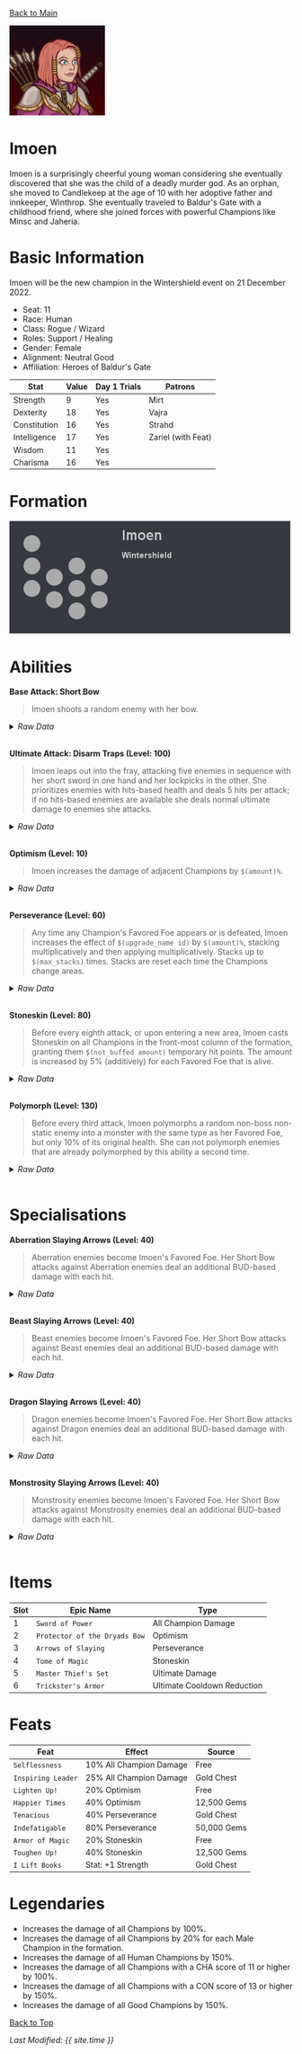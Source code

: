 [Back to Main](index.md)


![Profile Picture](images/portrait_imoen.png)

# Imoen

Imoen is a surprisingly cheerful young woman considering she eventually discovered that she was the child of a deadly murder god. As an orphan, she moved to Candlekeep at the age of 10 with her adoptive father and innkeeper, Winthrop. She eventually traveled to Baldur's Gate with a childhood friend, where she joined forces with powerful Champions like Minsc and Jaheria.

# Basic Information

Imoen will be the new champion in the Wintershield event on 21 December 2022.

* Seat: 11
* Race: Human
* Class: Rogue / Wizard
* Roles: Support / Healing
* Gender: Female
* Alignment: Neutral Good
* Affiliation: Heroes of Baldur's Gate

| Stat | Value | Day 1 Trials | Patrons |
|---|---|---|---|
| Strength | 9 | Yes | Mirt |
| Dexterity | 18 | Yes | Vajra |
| Constitution | 16 | Yes | Strahd |
| Intelligence | 17 | Yes | Zariel (with Feat) |
| Wisdom | 11 | Yes | |
| Charisma | 16 | Yes | |

# Formation

![Formation Layout](images/formation_imoen.png)

# Abilities

**Base Attack: Short Bow**
> Imoen shoots a random enemy with her bow.
<details><summary><em>Raw Data</em></summary>
<p>
<pre>
{
    "description": "Imoen shoots a random enemy with her bow.",
    "long_description": "",
    "damage_modifier": 1,
    "damage_types": ["ranged"],
    "graphic_id": 0,
    "target": "favored_or_random",
    "aoe_radius": 0,
    "tags": ["ranged"],
    "num_targets": 1,
    "animations": [{
        "cast_frame": 20,
        "cast_offset": {
            "x": 35,
            "y": -60
        },
        "hit_sound": 133,
        "arrow_details": {
            "has_trail": true,
            "target_offset_y": -40,
            "target_offset_x": -20,
            "projectile_graphic_id": 17195,
            "extend_line": true,
            "projectile_speed": 2400
        },
        "attack_sounds": {
            "cast": 149,
            "shoot": 169
        },
        "cast_sequence_name": "special",
        "special_melee": "imoen",
        "extra_bud_damage": {
            "if_has_any_upgrade": [
                9643,
                9644,
                9645,
                9646
            ],
            "seconds_worth": 5
        },
        "shoot_offset": {
            "x": 55,
            "y": -110
        },
        "type": "melee_attack",
        "shoot_sequence_name": "attack",
        "shoot_frame": 10
    }],
    "name": "Short Bow",
    "cooldown": 3.5,
    "id": 576
}
</pre>
</p>
</details>
<br />

**Ultimate Attack: Disarm Traps (Level: 100)**
> Imoen leaps out into the fray, attacking five enemies in sequence with her short sword in one hand and her lockpicks in the other. She prioritizes enemies with hits-based health and deals 5 hits per attack; if no hits-based enemies are available she deals normal ultimate damage to enemies she attacks.
<details><summary><em>Raw Data</em></summary>
<p>
<pre>
{
    "description": "Imoen attacks five enemies, hitting each 5 times. She prioritizes hits-based enemies.",
    "long_description": "Imoen leaps out into the fray, attacking five enemies in sequence with her short sword in one hand and her lockpicks in the other. She prioritizes enemies with hits-based health and deals 5 hits per attack; if no hits-based enemies are available she deals normal ultimate damage to enemies she attacks.",
    "damage_modifier": 0.0060000000000000001,
    "damage_types": ["melee"],
    "graphic_id": 17150,
    "target": "random",
    "aoe_radius": 0,
    "tags": [
        "ultimate",
        "melee"
    ],
    "num_targets": 1,
    "animations": [{
        "hit_frames": [
            13,
            20,
            27,
            33,
            39
        ],
        "attack_count": 5,
        "seqs": {
            "attack": 5,
            "start": 8,
            "finish": 9
        },
        "attack_sounds": [
            154,
            189
        ],
        "ultimate": "imoen",
        "animation_sequence_name": "ultimate",
        "type": "ultimate_attack"
    }],
    "name": "Disarm Traps",
    "cooldown": 350,
    "id": 577
}
</pre>
</p>
</details>
<br />

**Optimism (Level: 10)**
> Imoen increases the damage of adjacent Champions by `$(amount)%`.
<details><summary><em>Raw Data</em></summary>
<p>
<pre>
{
    "static_dps_mult": null,
    "required_level": 10,
    "effect": "effect_def,1295",
    "tip_text": "Imoen buffs the champions adjacent to her.",
    "name": "Optimism",
    "id": 9639,
    "hero_id": 117,
    "upgrade_type": "unlock_ability",
    "default_enabled": 1,
    "required_upgrade_id": 0
}
{
    "effect_keys": [{
        "effect_string": "hero_dps_multiplier_mult,400",
        "targets": ["adj"]
    }],
    "requirements": "",
    "description": {"desc": "$(source_hero) increases the damage of adjacent Champions by $(amount)%."},
    "id": 1295,
    "flavour_text": "",
    "graphic_id": 17142,
    "properties": {
        "is_formation_ability": true,
        "owner_use_outgoing_description": true
    }
}
</pre>
</p>
</details>
<br />

**Perseverance (Level: 60)**
> Any time any Champion's Favored Foe appears or is defeated, Imoen increases the effect of `$(upgrade_name id)` by `$(amount)%`, stacking multiplicatively and then applying multiplicatively. Stacks up to `$(max_stacks)` times. Stacks are reset each time the Champions change areas.
<details><summary><em>Raw Data</em></summary>
<p>
<pre>
{
    "static_dps_mult": null,
    "required_level": 60,
    "effect": "effect_def,1296",
    "tip_text": "Imoen increases her buff any time a Favored Foe appears or is defeated.",
    "name": "Perseverance",
    "id": 9640,
    "hero_id": 117,
    "upgrade_type": "unlock_ability",
    "default_enabled": 1,
    "required_upgrade_id": 0
}
{
    "effect_keys": [{
        "stack_title": "Perseverance Stacks",
        "stacks_multiply": true,
        "show_bonus": true,
        "effect_string": "buff_upgrade,50,9639",
        "more_triggers": [
            {
                "action": {"type": "add_stack"},
                "trigger": "favored_foe_killed"
            },
            {
                "action": {"type": "reset"},
                "trigger": "area_changed"
            }
        ],
        "max_stacks": 50,
        "stacks_on_trigger": "favored_foe_spawned"
    }],
    "requirements": "",
    "description": {"desc": "Any time any Champion's Favored Foe appears or is defeated, $(source_hero) increases the effect of $(upgrade_name id) by $(amount)%, stacking multiplicatively and then applying multiplicatively. Stacks up to $(max_stacks) times. Stacks are reset each time the Champions change areas."},
    "id": 1296,
    "flavour_text": "",
    "graphic_id": 17143,
    "properties": {
        "is_formation_ability": true,
        "owner_use_outgoing_description": true
    }
}
</pre>
</p>
</details>
<br />

**Stoneskin (Level: 80)**
> Before every eighth attack, or upon entering a new area, Imoen casts Stoneskin on all Champions in the front-most column of the formation, granting them `$(not_buffed amount)` temporary hit points. The amount is increased by 5% (additively) for each Favored Foe that is alive.
<details><summary><em>Raw Data</em></summary>
<p>
<pre>
{
    "static_dps_mult": null,
    "required_level": 80,
    "effect": "effect_def,1298",
    "name": "Stoneskin",
    "id": 9642,
    "hero_id": 117,
    "upgrade_type": "unlock_ability",
    "default_enabled": 1,
    "required_upgrade_id": 0
}
{
    "effect_keys": [
        {
            "attacks_per_cast": 8,
            "effect_string": "imoen_stoneskin,300"
        },
        {
            "stack_title": "Favored Foe Count",
            "stacks_multiply": false,
            "total_title": "Total Favored Foe Bonus",
            "show_bonus": true,
            "only_favored_foes": true,
            "effect_string": "buff_upgrade,5,9642,0",
            "stacks_from_amount_func": "monsters_on_screen"
        }
    ],
    "requirements": "",
    "description": {
        "pre": "Before every eighth attack, or upon entering a new area, $(source_hero) casts Stoneskin on all Champions in the front-most column of the formation, granting them $(not_buffed amount) temporary hit points. The amount is increased by 5% (additively) for each Favored Foe that is alive.",
        "conditions": [{
            "condition": "not static_desc",
            "desc": "^^Total Temporary Hit Points: $(amount)"
        }]
    },
    "id": 1298,
    "flavour_text": "",
    "graphic_id": 17145,
    "properties": {
        "indexed_effect_properties": true,
        "is_formation_ability": true,
        "default_bonus_index": 0,
        "owner_use_outgoing_description": true,
        "per_effect_index_bonuses": true
    }
}
</pre>
</p>
</details>
<br />

**Polymorph (Level: 130)**
> Before every third attack, Imoen polymorphs a random non-boss non-static enemy into a monster with the same type as her Favored Foe, but only 10% of its original health. She can not polymorph enemies that are already polymorphed by this ability a second time.
<details><summary><em>Raw Data</em></summary>
<p>
<pre>
{
    "static_dps_mult": null,
    "required_level": 130,
    "effect": "effect_def,1297",
    "name": "Polymorph",
    "id": 9641,
    "hero_id": 117,
    "upgrade_type": "unlock_ability",
    "default_enabled": 1,
    "required_upgrade_id": 0
}
{
    "effect_keys": [{
        "filter_targets_by_tags": "!imoen_polymorphed^!boss^!static",
        "attacks_per_cast": 3,
        "effect_string": "imoen_polymorph",
        "polymorphed_monsters": {
            "monstrosity": 1870,
            "aberration": 1871,
            "beast": 1868,
            "dragon": 1869
        }
    }],
    "requirements": "",
    "description": {"desc": "Before every third attack, $(source_hero) polymorphs a random non-boss non-static enemy into a monster with the same type as her Favored Foe, but only 10% of its original health. She can not polymorph enemies that are already polymorphed by this ability a second time."},
    "id": 1297,
    "flavour_text": "",
    "graphic_id": 17144,
    "properties": {
        "is_formation_ability": true,
        "owner_use_outgoing_description": true
    }
}
</pre>
</p>
</details>
<br />

# Specialisations

**Aberration Slaying Arrows (Level: 40)**
> Aberration enemies become Imoen's Favored Foe. Her Short Bow attacks against Aberration enemies deal an additional BUD-based damage with each hit.
<details><summary><em>Raw Data</em></summary>
<p>
<pre>
{
    "static_dps_mult": null,
    "specialization_name": "Aberration Slaying Arrows",
    "required_level": 40,
    "effect": "effect_def,1302",
    "name": "Aberration Slaying Arrows",
    "specialization_graphic_id": 17146,
    "id": 9646,
    "hero_id": 117,
    "upgrade_type": "unlock_ability",
    "default_enabled": 1,
    "required_upgrade_id": 0,
    "specialization_description": "Imoen favors slaying aberrations, increasing her damage against them."
}
{
    "effect_keys": [{
        "off_when_benched": true,
        "effect_string": "favored_foe,aberration"
    }],
    "requirements": "",
    "description": {"desc": "Aberration enemies become Imoen's Favored Foe. Her Short Bow attacks against Aberration enemies deal an additional BUD-based damage with each hit."},
    "id": 1302,
    "flavour_text": "",
    "graphic_id": 0,
    "properties": {
        "is_formation_ability": true,
        "owner_use_outgoing_description": true,
        "type": "upgrade",
        "formation_circle_icon": false
    }
}
</pre>
</p>
</details>
<br />

**Beast Slaying Arrows (Level: 40)**
> Beast enemies become Imoen's Favored Foe. Her Short Bow attacks against Beast enemies deal an additional BUD-based damage with each hit.
<details><summary><em>Raw Data</em></summary>
<p>
<pre>
{
    "static_dps_mult": null,
    "specialization_name": "Beast Slaying Arrows",
    "required_level": 40,
    "effect": "effect_def,1299",
    "name": "Beast Slaying Arrows",
    "specialization_graphic_id": 17147,
    "id": 9643,
    "hero_id": 117,
    "upgrade_type": "unlock_ability",
    "default_enabled": 1,
    "required_upgrade_id": 0,
    "specialization_description": "Imoen favors slaying beasts, increasing her damage against them."
}
{
    "effect_keys": [{
        "off_when_benched": true,
        "effect_string": "favored_foe,beast"
    }],
    "requirements": "",
    "description": {"desc": "Beast enemies become Imoen's Favored Foe. Her Short Bow attacks against Beast enemies deal an additional BUD-based damage with each hit."},
    "id": 1299,
    "flavour_text": "",
    "graphic_id": 0,
    "properties": {
        "is_formation_ability": true,
        "owner_use_outgoing_description": true,
        "type": "upgrade",
        "formation_circle_icon": false
    }
}
</pre>
</p>
</details>
<br />

**Dragon Slaying Arrows (Level: 40)**
> Dragon enemies become Imoen's Favored Foe. Her Short Bow attacks against Dragon enemies deal an additional BUD-based damage with each hit.
<details><summary><em>Raw Data</em></summary>
<p>
<pre>
{
    "static_dps_mult": null,
    "specialization_name": "Dragon Slaying Arrows",
    "required_level": 40,
    "effect": "effect_def,1300",
    "name": "Dragon Slaying Arrows",
    "specialization_graphic_id": 17148,
    "id": 9644,
    "hero_id": 117,
    "upgrade_type": "unlock_ability",
    "default_enabled": 1,
    "required_upgrade_id": 0,
    "specialization_description": "Imoen favors slaying dragons, increasing her damage against them."
}
{
    "effect_keys": [{
        "off_when_benched": true,
        "effect_string": "favored_foe,dragon"
    }],
    "requirements": "",
    "description": {"desc": "Dragon enemies become Imoen's Favored Foe. Her Short Bow attacks against Dragon enemies deal an additional BUD-based damage with each hit."},
    "id": 1300,
    "flavour_text": "",
    "graphic_id": 0,
    "properties": {
        "is_formation_ability": true,
        "owner_use_outgoing_description": true,
        "type": "upgrade",
        "formation_circle_icon": false
    }
}
</pre>
</p>
</details>
<br />

**Monstrosity Slaying Arrows (Level: 40)**
> Monstrosity enemies become Imoen's Favored Foe. Her Short Bow attacks against Monstrosity enemies deal an additional BUD-based damage with each hit.
<details><summary><em>Raw Data</em></summary>
<p>
<pre>
{
    "static_dps_mult": null,
    "specialization_name": "Monstrosity Slaying Arrows",
    "required_level": 40,
    "effect": "effect_def,1301",
    "name": "Monstrosity Slaying Arrows",
    "specialization_graphic_id": 17149,
    "id": 9645,
    "hero_id": 117,
    "upgrade_type": "unlock_ability",
    "default_enabled": 1,
    "required_upgrade_id": 0,
    "specialization_description": "Imoen favors slaying monstrosities, increasing her damage against them."
}
{
    "effect_keys": [{
        "off_when_benched": true,
        "effect_string": "favored_foe,monstrosity"
    }],
    "requirements": "",
    "description": {"desc": "Monstrosity enemies become Imoen's Favored Foe. Her Short Bow attacks against Monstrosity enemies deal an additional BUD-based damage with each hit."},
    "id": 1301,
    "flavour_text": "",
    "graphic_id": 0,
    "properties": {
        "is_formation_ability": true,
        "owner_use_outgoing_description": true,
        "type": "upgrade",
        "formation_circle_icon": false
    }
}
</pre>
</p>
</details>
<br />

# Items

| Slot | Epic Name | Type |
|---|---|---|
| 1 | `Sword of Power` | All Champion Damage |
| 2 | `Protector of the Dryads Bow` | Optimism |
| 3 | `Arrows of Slaying` | Perseverance |
| 4 | `Tome of Magic` | Stoneskin |
| 5 | `Master Thief's Set` | Ultimate Damage |
| 6 | `Trickster's Armor` | Ultimate Cooldown Reduction |

# Feats

| Feat | Effect | Source |
|---|---|---|
| `Selflessness` | 10% All Champion Damage | Free |
| `Inspiring Leader` | 25% All Champion Damage | Gold Chest |
| `Lighten Up!` | 20% Optimism | Free |
| `Happier Times` | 40% Optimism | 12,500 Gems |
| `Tenacious` | 40% Perseverance | Gold Chest |
| `Indefatigable` | 80% Perseverance | 50,000 Gems |
| `Armor of Magic` | 20% Stoneskin | Free |
| `Toughen Up!` | 40% Stoneskin | 12,500 Gems |
| `I Lift Books` | Stat: +1 Strength | Gold Chest |

# Legendaries

* Increases the damage of all Champions by 100%.
* Increases the damage of all Champions by 20% for each Male Champion in the formation.
* Increases the damage of all Human Champions by 150%.
* Increases the damage of all Champions with a CHA score of 11 or higher by 100%.
* Increases the damage of all Champions with a CON score of 13 or higher by 150%.
* Increases the damage of all Good Champions by 150%.

[Back to Top](#top)

*Last Modified: {{ site.time }}*